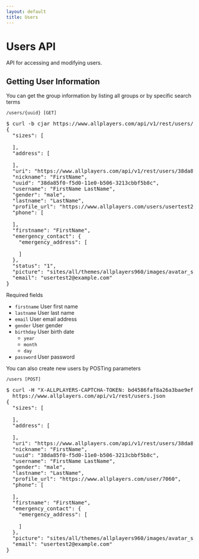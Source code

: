 ```yaml
---
layout: default
title: Users
---
```


# Users API

API for accessing and modifying users.

## Getting User Information

You can get the group information by listing all groups or by specific search terms

    /users/{uuid} [GET]

<pre class="terminal">
$ curl -b cjar https://www.allplayers.com/api/v1/rest/users/38da85f0-f5d0-11e0-b506-3213cbbf5b8c
{
  "sizes": [

  ],
  "address": [

  ],
  "uri": "https://www.allplayers.com/api/v1/rest/users/38da85f0-f5d0-11e0-b506-3213cbbf5b8c",
  "nickname": "FirstName",
  "uuid": "38da85f0-f5d0-11e0-b506-3213cbbf5b8c",
  "username": "FirstName LastName",
  "gender": "male",
  "lastname": "LastName",
  "profile_url": "https://www.allplayers.com/users/usertest2",
  "phone": [

  ],
  "firstname": "FirstName",
  "emergency_contact": {
    "emergency_address": [

    ]
  },
  "status": "1",
  "picture": "sites/all/themes/allplayers960/images/avatar_selection/Baseball_Ball.png",
  "email": "usertest2@example.com"
}
</pre>

Required fields

*  `firstname` User first name
*  `lastname` User last name
*  `email` User email address
*  `gender` User gender
*  `birthday` User birth date
   *  `year`
   *  `month`
   *  `day`
*  `password` User password

You can also create new users by POSTing parameters

    /users [POST]

<pre class="terminal">
$ curl -H "X-ALLPLAYERS-CAPTCHA-TOKEN: bd4586faf8a26a3bae9ef44b7049a14e" -H "X-ALLPLAYERS-CAPTCHA-SOLUTION: 12" -d "firstname=FirstName&lastname=LastName&email=usertest2@example.com&gender=M&birthday[year]=1981&birthday[month]=10&birthday[day]=20&password=F@ncyP@ssw0rd" \
  https://www.allplayers.com/api/v1/rest/users.json
{
  "sizes": [

  ],
  "address": [

  ],
  "uri": "https://www.allplayers.com/api/v1/rest/users/38da85f0-f5d0-11e0-b506-3213cbbf5b8c",
  "nickname": "FirstName",
  "uuid": "38da85f0-f5d0-11e0-b506-3213cbbf5b8c",
  "username": "FirstName LastName",
  "gender": "male",
  "lastname": "LastName",
  "profile_url": "https://www.allplayers.com/user/7060",
  "phone": [

  ],
  "firstname": "FirstName",
  "emergency_contact": {
    "emergency_address": [

    ]
  },
  "picture": "sites/all/themes/allplayers960/images/avatar_selection/Baseball_Ball.png",
  "email": "usertest2@example.com"
}
</pre>
